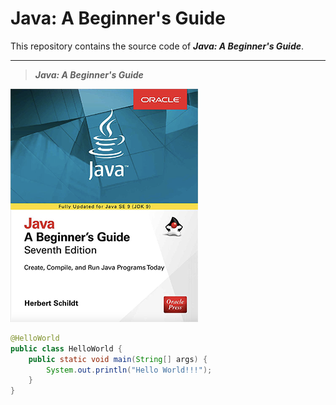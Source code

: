 # Java: A Beginner's Guide
This repository contains the source code of ___Java: A Beginner's Guide___.  

---

>___Java: A Beginner's Guide___  
<img src="https://github.com/chioio/java_a-beginners-guide-code/blob/master//images/java_a-beginners-guide.png" width="300" title="Java: A Beginner's Guide" alt="Java: A Beginner's Guide"/>

```java
@HelloWorld
public class HelloWorld {
    public static void main(String[] args) {
        System.out.println("Hello World!!!");
    }
}
```




